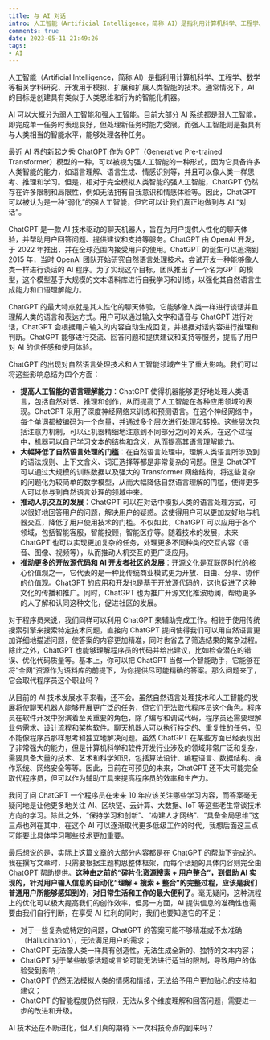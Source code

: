 ```yaml
---
title: 与 AI 对话
intro: 人工智能（Artificial Intelligence，简称 AI）是指利用计算机科学、工程学、数学等相关学科研究、开发用于模拟、扩展和扩展人类智能的技术。通常情况下，AI 的目标是创建具有类似于人类思维和行为的智能化机器。
comments: true
date: 2023-05-11 21:49:26
tags:
- AI
---
```


人工智能（Artificial Intelligence，简称 AI）是指利用计算机科学、工程学、数学等相关学科研究、开发用于模拟、扩展和扩展人类智能的技术。通常情况下，AI 的目标是创建具有类似于人类思维和行为的智能化机器。

AI 可以大概分为弱人工智能和强人工智能。目前大部分 AI 系统都是弱人工智能，即完成单一任务时表现良好，但处理新任务时能力受限。而强人工智能则是指具有与人类相当的智能水平，能够处理各种任务。

最近 AI 界的新起之秀 ChatGPT 作为 GPT（Generative Pre-trained Transformer）模型的一种，可以被视为强人工智能的一种形式，因为它具备许多人类智能的能力，如语言理解、语言生成、情感识别等，并且可以像人类一样思考、推理和学习。但是，相对于完全模拟人类智能的强人工智能，ChatGPT 仍然存在许多限制和局限性，例如无法拥有自我意识和情感体验等。因此，ChatGPT 可以被认为是一种“弱化”的强人工智能，但它可以让我们真正地做到与 AI “对话”。

ChatGPT 是一款 AI 技术驱动的聊天机器人，旨在为用户提供人性化的聊天体验，并帮助用户回答问题、提供建议和支持等服务。ChatGPT 由 OpenAI 开发，于 2022 年推出，并在全球范围内接受用户的使用。ChatGPT 的诞生可以追溯到 2015 年，当时 OpenAI 团队开始研究自然语言处理技术，尝试开发一种能够像人类一样进行谈话的 AI 程序。为了实现这个目标，团队推出了一个名为GPT 的模型，这个模型基于大规模的文本语料库进行自我学习和训练，以强化其自然语言生成能力和口语理解能力。

ChatGPT 的最大特点就是其人性化的聊天体验，它能够像人类一样进行谈话并且理解人类的语言和表达方式。用户可以通过输入文字和语音与 ChatGPT 进行对话，ChatGPT 会根据用户输入的内容自动生成回复，并根据对话内容进行推理和判断。ChatGPT 能够进行交流、回答问题和提供建议和支持等服务，提高了用户对 AI 的信任感和使用体验。

ChatGPT 的出现对自然语言处理技术和人工智能领域产生了重大影响。我们可以将这些影响总结为四个方面：

* **提高人工智能的语言理解能力**：ChatGPT 使得机器能够更好地处理人类语言，包括自然对话、推理和创作，从而提高了人工智能在各种应用领域的表现。ChatGPT 采用了深度神经网络来训练和预测语言。在这个神经网络中，每个单词都被编码为一个向量，并通过多个层次进行处理和转换。这些层次包括注意力机制，可以让机器精细地注意到不同部分之间的关系。在这个过程中，机器可以自己学习文本的结构和含义，从而提高其语言理解能力。
* **大幅降低了自然语言处理的门槛**：在自然语言处理中，理解人类语言所涉及到的语法规则、上下文含义、词汇选择等都是非常复杂的问题。但是 ChatGPT 可以通过大规模的训练数据以及强大的 Transformer 网络结构，将这些复杂的问题化为较简单的数学模型，从而大幅降低自然语言理解的门槛，使得更多人可以参与到自然语言处理的领域中来。
* **推动人机交互的发展**：ChatGPT 可以在对话中模拟人类的语言处理方式，可以很好地回答用户的问题，解决用户的疑惑。这使得用户可以更加友好地与机器交互，降低了用户使用技术的门槛。不仅如此，ChatGPT 可以应用于各个领域，包括智能客服，智能投顾，智能医疗等。随着技术的发展，未来 ChatGPT 也可以实现更加复杂的任务，处理更多不同种类的交互内容（语音、图像、视频等），从而推动人机交互的更广泛应用。
* **推动更多的开放源代码和 AI 开发者社区的发展**：开源文化是互联网时代的核心价值观之一，它代表的是一种比传统商业模式更为开放、自由、分享、协作的价值观。ChatGPT 的应用和开发也是基于开放源代码的，这也促进了这种文化的传播和推广。同时，ChatGPT 也为推广开源文化推波助澜，帮助更多的人了解和认同这种文化，促进社区的发展。


对于程序员来说，我们同样可以利用 ChatGPT 来辅助完成工作。相较于使用传统搜索引擎来搜索特定技术问题，直接向 ChatGPT 提问使得我们可以用自然语言更加详细地描述问题，使答案的内容更加精准，同时也省去了筛选结果的繁杂过程。除此之外，ChatGPT 也能够理解程序员的代码并给出建议，比如检查潜在的错误、优化代码质量等。基本上，你可以把 ChatGPT 当做一个智能助手，它能够在将“全网”资源作为语料库的前提下，为你提供尽可能精确的答案。那么问题来了，它会取代程序员这个职业吗？

从目前的 AI 技术发展水平来看，还不会。虽然自然语言处理技术和人工智能的发展将使聊天机器人能够开展更广泛的任务，但它们无法取代程序员这个角色。程序员在软件开发中扮演着至关重要的角色，除了编写和调试代码，程序员还需要理解业务需求、设计流程和架构软件。聊天机器人可以执行特定的、重复性的任务，但不能像程序员那样思考和独立地解决问题。虽然 ChatGPT 在某些方面已经表现出了非常强大的能力，但是计算机科学和软件开发行业涉及的领域非常广泛和复杂，需要具备大量的技术、艺术和科学知识，包括算法设计、编程语言、数据结构、操作系统、网络安全等等。因此，目前在可预见的未来，ChatGPT 还不太可能完全取代程序员，但可以作为辅助工具来提高程序员的效率和生产力。

我问了问 ChatGPT 一个程序员在未来 10 年应该关注哪些学习内容，而答案毫无疑问地是让他更多地关注 AI、区块链、云计算、大数据、IoT 等这些老生常谈技术方向的学习。除此之外，“保持学习和创新”、“构建人才网络”、“具备全局思维”这三点也列在其中，在这个 AI 可以逐渐取代更多低级工作的时代，我想后面这三点可能要比具体学习哪些技术更加重要。

最后想说的是，实际上这篇文章的大部分内容都是在 ChatGPT 的帮助下完成的。我在撰写文章时，只需要根据主题构思整体框架，而每个话题的具体内容则完全由 ChatGPT 帮助提供。**这种由之前的“碎片化资源搜索 + 用户整合”，到借助 AI 实现的，针对用户输入信息的自动化“理解 + 搜索 + 整合”的完整过程，应该是我们普通用户所能够感知到的，对日常生活和工作的最大便利了**。毫无疑问，这种流程上的优化可以极大提高我们的创作效率，但另一方面，AI 提供信息的准确性也需要由我们自行判断，在享受 AI 红利的同时，我们也要知道它的不足：

* 对于一些复杂或特定的问题，ChatGPT 的答案可能不够精准或不太准确（Hallucination），无法满足用户的需求；
* ChatGPT 无法像人类一样具有创造性，无法生成全新的、独特的文本内容；
* ChatGPT 对于某些敏感话题或言论可能无法进行适当的限制，导致用户的体验受到影响；
* ChatGPT 仍然无法模拟人类的情感和情绪，无法给予用户更加贴心的支持和建议；
* ChatGPT 的智能程度仍然有限，无法从多个维度理解和回答问题，需要进一步的改进和升级。

AI 技术还在不断进化，但人们真的期待下一次科技奇点的到来吗？
